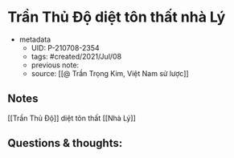 ---
---

# Trần Thủ Độ diệt tôn thất nhà Lý

- metadata
	- UID: P-210708-2354
	- tags: #created/2021/Jul/08
	- previous note: 
	- source: [[@ Trần Trọng Kim, Việt Nam sử lược]]

## Notes
[[Trần Thủ Độ]] diệt tôn thất [[Nhà Lý]]

## Questions & thoughts:

